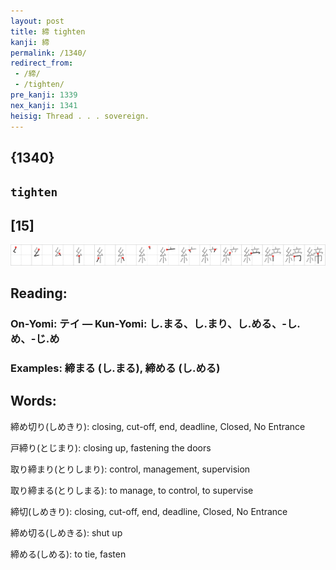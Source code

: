 ```yaml
---
layout: post
title: 締 tighten
kanji: 締
permalink: /1340/
redirect_from:
 - /締/
 - /tighten/
pre_kanji: 1339
nex_kanji: 1341
heisig: Thread . . . sovereign.
---
```


## {1340}

## `tighten`

## [15]

<div class="stroke"><img src="../images/E7B7A0.png" /></div>

## Reading:

### On-Yomi: テイ &mdash; Kun-Yomi: し.まる、し.まり、し.める、-し.め、-じ.め

### Examples: 締まる (し.まる), 締める (し.める)

## Words:

締め切り(しめきり): closing, cut-off, end, deadline, Closed, No Entrance

戸締り(とじまり): closing up, fastening the doors

取り締まり(とりしまり): control, management, supervision

取り締まる(とりしまる): to manage, to control, to supervise

締切(しめきり): closing, cut-off, end, deadline, Closed, No Entrance

締め切る(しめきる): shut up

締める(しめる): to tie, fasten
